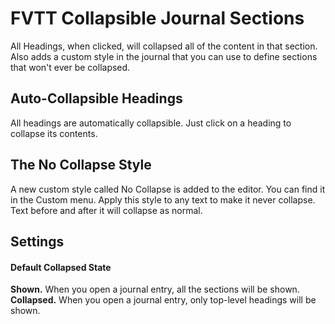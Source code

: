 # FVTT Collapsible Journal Sections
All Headings, when clicked, will collapsed all of the content in that section. Also adds a custom style in the journal that you can use to define sections that won't ever be collapsed.

## Auto-Collapsible Headings
All headings are automatically collapsible. Just click on a heading to collapse its contents.

## The No Collapse Style
A new custom style called No Collapse is added to the editor. You can find it in the Custom menu.
Apply this style to any text to make it never collapse.
Text before and after it will collapse as normal. 

## Settings
#### Default Collapsed State
**Shown.** When you open a journal entry, all the sections will be shown.  
**Collapsed.** When you open a journal entry, only top-level headings will be shown.
